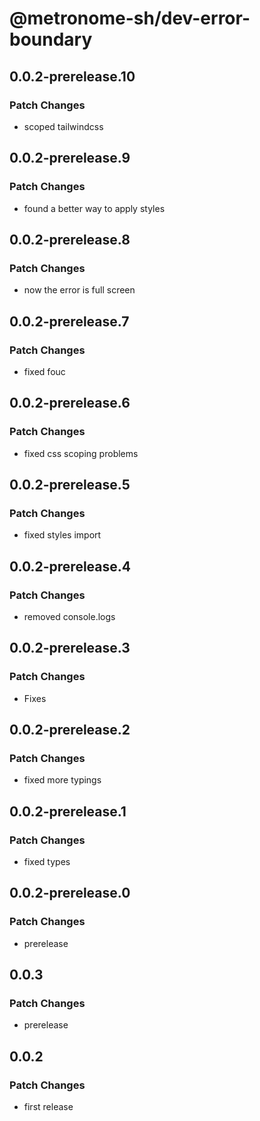 # @metronome-sh/dev-error-boundary

## 0.0.2-prerelease.10

### Patch Changes

- scoped tailwindcss

## 0.0.2-prerelease.9

### Patch Changes

- found a better way to apply styles

## 0.0.2-prerelease.8

### Patch Changes

- now the error is full screen

## 0.0.2-prerelease.7

### Patch Changes

- fixed fouc

## 0.0.2-prerelease.6

### Patch Changes

- fixed css scoping problems

## 0.0.2-prerelease.5

### Patch Changes

- fixed styles import

## 0.0.2-prerelease.4

### Patch Changes

- removed console.logs

## 0.0.2-prerelease.3

### Patch Changes

- Fixes

## 0.0.2-prerelease.2

### Patch Changes

- fixed more typings

## 0.0.2-prerelease.1

### Patch Changes

- fixed types

## 0.0.2-prerelease.0

### Patch Changes

- prerelease

## 0.0.3

### Patch Changes

- prerelease

## 0.0.2

### Patch Changes

- first release
